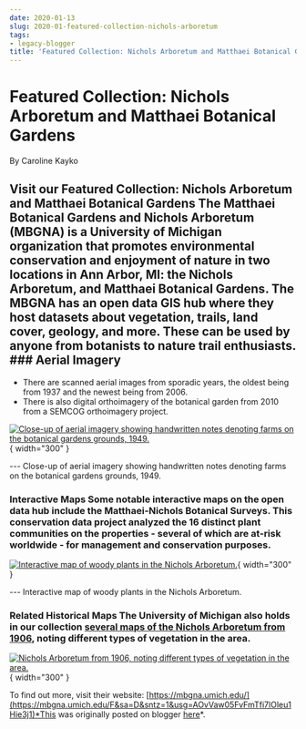 ```yaml
---
date: 2020-01-13
slug: 2020-01-featured-collection-nichols-arboretum
tags:
- legacy-blogger
title: 'Featured Collection: Nichols Arboretum and Matthaei Botanical Gardens'
---
```


# Featured Collection: Nichols Arboretum and Matthaei Botanical Gardens

By Caroline Kayko

## Visit our Featured Collection: Nichols Arboretum and Matthaei Botanical Gardens The Matthaei Botanical Gardens and Nichols Arboretum (MBGNA) is a University of Michigan organization that promotes environmental conservation and enjoyment of nature in two locations in Ann Arbor, MI: the Nichols Arboretum, and Matthaei Botanical Gardens. The MBGNA has an open data GIS hub where they host datasets about vegetation, trails, land cover, geology, and more. These can be used by anyone from botanists to nature trail enthusiasts. [](https://sites.google.com/umn.edu/btaa-gdp/news/2020/01/13-nichols-arboretum?authuser=0#h.p_kn9W3fyaRGdG) ### Aerial Imagery
 * There are scanned aerial images from sporadic years, the oldest being from 1937 <!-- more --> and the newest being from 2006.
 * There is also digital orthoimagery of the botanical garden from 2010 from a SEMCOG orthoimagery project. 

[![Close-up of aerial imagery showing handwritten notes denoting farms on the botanical gardens grounds, 1949.](https://blogger.googleusercontent.com/img/a/AVvXsEj0yftpewJ9nMq8dFRc0BWAkan6nTp2gXqzBmkej_aPMk4sJ0f7WurSdGr8zIkAhyexL6V46Yg8Obd7gw-XOj0jE_iEHmeVqIf1NMS8eXx49GwxvsZ9XLx1IAbNTdiKk_kXysGlaAwPW6aXqQEiGiemy4u_IHokA8iJlvVAVXaL_B2w96wAbQQrZh7ARQ=w640-h366)](https://blogger.googleusercontent.com/img/a/AVvXsEj0yftpewJ9nMq8dFRc0BWAkan6nTp2gXqzBmkej_aPMk4sJ0f7WurSdGr8zIkAhyexL6V46Yg8Obd7gw-XOj0jE_iEHmeVqIf1NMS8eXx49GwxvsZ9XLx1IAbNTdiKk_kXysGlaAwPW6aXqQEiGiemy4u_IHokA8iJlvVAVXaL_B2w96wAbQQrZh7ARQ){ width="300" }

 --- Close-up of aerial imagery showing handwritten notes denoting farms on the botanical gardens grounds, 1949.

### Interactive Maps Some notable interactive maps on the open data hub include the Matthaei-Nichols Botanical Surveys. This conservation data project analyzed the 16 distinct plant communities on the properties - several of which are at-risk worldwide - for management and conservation purposes. 

[![Interactive map of woody plants in the Nichols Arboretum.](https://blogger.googleusercontent.com/img/a/AVvXsEhEanAJloLTaf4RUqEULl9llnFacBHMa_z6xeaH9xQqchRCWiRvF7ct3xaCBqR2DNlLqS2igkSZ076uvdlOiNGshfQ3boZbgEj6WnjPtiro1mjdcXd656V140y0K7ALIxPhtianO4iNFisSktE89LV_OcUF3mA3FWbCbFRPWHoVd8DPO7xqv_csfey0yA=w640-h308)](https://blogger.googleusercontent.com/img/a/AVvXsEhEanAJloLTaf4RUqEULl9llnFacBHMa_z6xeaH9xQqchRCWiRvF7ct3xaCBqR2DNlLqS2igkSZ076uvdlOiNGshfQ3boZbgEj6WnjPtiro1mjdcXd656V140y0K7ALIxPhtianO4iNFisSktE89LV_OcUF3mA3FWbCbFRPWHoVd8DPO7xqv_csfey0yA){ width="300" }

 --- Interactive map of woody plants in the Nichols Arboretum.

### Related Historical Maps The University of Michigan also holds in our collection [several maps of the Nichols Arboretum from 1906](https://geo.btaa.org/F%3Ff%5Bb1g_genre_sm%5D%5B%5D%3DMaps/6f%5Bdct_spatial_sm%5D%5B%5D%3DUniversity/Bof/BMichigan/BNichols/BArboretum/52C/BMichigan&sa=D&sntz=1&usg=AOvVaw1JExnlF4LmwdSjiXSEYaeS), noting different types of vegetation in the area. 

[![Nichols Arboretum from 1906, noting different types of vegetation in the area.](https://blogger.googleusercontent.com/img/a/AVvXsEgZy5ZQmt5D7M4PLUg-BjcrG3bhlmKEIGdXtTwRyX1IoJ6a88OHddTZO0cKYhsr-IBU_9mvLCnQyrtkEgshEOgNZNpKmEwh2uEjTCq8ufy4r1FCjixT1arkg13-dHQY6qdTedNQXg_sClOBDn_EGp2CSda3ABEuK8kMyKY7v7pKcdoaqUWa4tQRpZwAlg=w467-h640)](https://geo.btaa.org/catalog/f9842af4-cdd3-45af-b158-f4632e316a7f){ width="300" }

 To find out more, visit their website: [https://mbgna.umich.edu/](https://mbgna.umich.edu/F&sa=D&sntz=1&usg=AOvVaw05FvFmTfi7lOleu1Hie3j1)*This was originally posted on blogger [here](https://geobtaa.blogspot.com/2020/01/featured-collection-nichols-arboretum.html)*.

